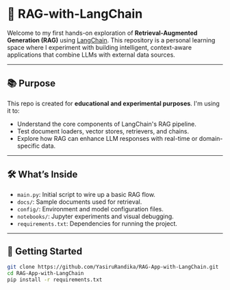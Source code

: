 # 🧠 RAG-with-LangChain

Welcome to my first hands-on exploration of **Retrieval-Augmented Generation (RAG)** using [LangChain](https://docs.langchain.com/). This repository is a personal learning space where I experiment with building intelligent, context-aware applications that combine LLMs with external data sources.

---

## 📚 Purpose

This repo is created for **educational and experimental purposes**. I'm using it to:
- Understand the core components of LangChain's RAG pipeline.
- Test document loaders, vector stores, retrievers, and chains.
- Explore how RAG can enhance LLM responses with real-time or domain-specific data.

---

## 🛠️ What’s Inside

- `main.py`: Initial script to wire up a basic RAG flow.
- `docs/`: Sample documents used for retrieval.
- `config/`: Environment and model configuration files.
- `notebooks/`: Jupyter experiments and visual debugging.
- `requirements.txt`: Dependencies for running the project.

---

## 🚀 Getting Started

```bash
git clone https://github.com/YasiruRandika/RAG-App-with-LangChain.git
cd RAG-App-with-LangChain
pip install -r requirements.txt
